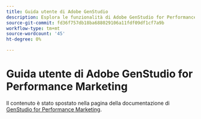 ```yaml
---
title: Guida utente di Adobe GenStudio
description: Esplora le funzionalità di Adobe GenStudio for Performance Marketing. Scopri come creare rapidamente risorse on-brand, generare varianti e ottimizzare le esperienze.
source-git-commit: fd36f757db18ba688029106a11fdf09df1cf7a9b
workflow-type: tm+mt
source-wordcount: '45'
ht-degree: 0%

---
```


# Guida utente di Adobe GenStudio for Performance Marketing

Il contenuto è stato spostato nella pagina della documentazione di [GenStudio for Performance Marketing](https://experienceleague.adobe.com/en/docs/genstudio-for-performance-marketing).
